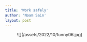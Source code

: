 ```yaml
---
title: 'Work safely'
author: 'Noam Sain'
layout: post
---
```


<figure class="wp-block-image size-full">![](/assets/2022/10/funny06.jpg)</figure>
